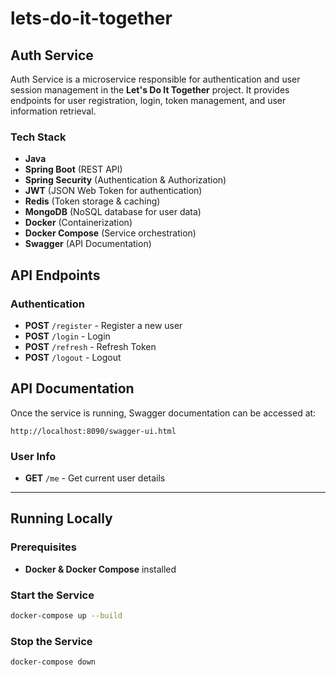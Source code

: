 # lets-do-it-together


## Auth Service

Auth Service is a microservice responsible for authentication and user session management in the **Let's Do It Together** project. It provides endpoints for user registration, login, token management, and user information retrieval.

### Tech Stack

- **Java**
- **Spring Boot** (REST API)
- **Spring Security** (Authentication & Authorization)
- **JWT** (JSON Web Token for authentication)
- **Redis** (Token storage & caching)
- **MongoDB** (NoSQL database for user data)
- **Docker** (Containerization)
- **Docker Compose** (Service orchestration)
- **Swagger** (API Documentation)

## API Endpoints
### Authentication
- **POST** `/register` - Register a new user
- **POST** `/login` - Login
- **POST** `/refresh` - Refresh Token
- **POST** `/logout` - Logout
## API Documentation
Once the service is running, Swagger documentation can be accessed at:
```
http://localhost:8090/swagger-ui.html
```


### User Info
- **GET** `/me` - Get current user details

---

## Running Locally
### Prerequisites
- **Docker & Docker Compose** installed
### Start the Service
```sh
docker-compose up --build
```
### Stop the Service

```sh
docker-compose down
```
